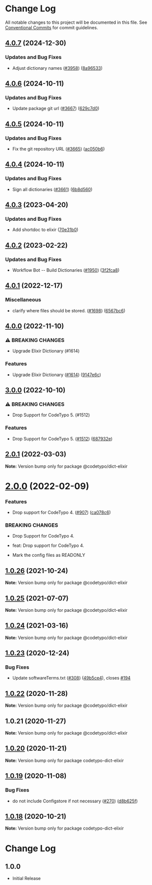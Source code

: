 # Change Log

All notable changes to this project will be documented in this file.
See [Conventional Commits](https://conventionalcommits.org) for commit guidelines.

## [4.0.7](https://github.com/khulnasoft/codetypo/compare/@codetypo/dict-elixir@4.0.6...@codetypo/dict-elixir@4.0.7) (2024-12-30)


### Updates and Bug Fixes

* Adjust dictionary names ([#3958](https://github.com/khulnasoft/codetypo/issues/3958)) ([8a96533](https://github.com/khulnasoft/codetypo/commit/8a96533bec21280103740868b81559437c413501))

## [4.0.6](https://github.com/khulnasoft/codetypo/compare/@codetypo/dict-elixir@4.0.5...@codetypo/dict-elixir@4.0.6) (2024-10-11)


### Updates and Bug Fixes

* Update package git url ([#3667](https://github.com/khulnasoft/codetypo/issues/3667)) ([629c7d0](https://github.com/khulnasoft/codetypo/commit/629c7d0a5e1bacad1d3874b1f8372edc3494ef97))

## [4.0.5](https://github.com/khulnasoft/codetypo/compare/@codetypo/dict-elixir@4.0.4...@codetypo/dict-elixir@4.0.5) (2024-10-11)


### Updates and Bug Fixes

* Fix the git repository URL ([#3665](https://github.com/khulnasoft/codetypo/issues/3665)) ([ac050b6](https://github.com/khulnasoft/codetypo/commit/ac050b697d57820109995e92fac5ccc32ced1723))

## [4.0.4](https://github.com/khulnasoft/codetypo/compare/@codetypo/dict-elixir@4.0.3...@codetypo/dict-elixir@4.0.4) (2024-10-11)


### Updates and Bug Fixes

* Sign all dictionaries ([#3661](https://github.com/khulnasoft/codetypo/issues/3661)) ([6b8d560](https://github.com/khulnasoft/codetypo/commit/6b8d560cf51a593458ce42bca415859f872cfc97))

## [4.0.3](https://github.com/khulnasoft/codetypo/compare/@codetypo/dict-elixir@4.0.2...@codetypo/dict-elixir@4.0.3) (2023-04-20)


### Updates and Bug Fixes

* Add shortdoc to elixir ([70e31b0](https://github.com/khulnasoft/codetypo/commit/70e31b0636bb7fa2f50986c5766fab899098deb3))

## [4.0.2](https://github.com/khulnasoft/codetypo/compare/@codetypo/dict-elixir@4.0.1...@codetypo/dict-elixir@4.0.2) (2023-02-22)


### Updates and Bug Fixes

* Workflow Bot -- Build Dictionaries ([#1950](https://github.com/khulnasoft/codetypo/issues/1950)) ([3f2fca8](https://github.com/khulnasoft/codetypo/commit/3f2fca8b64c800723cc572f5ef83e92d5ec64673))

## [4.0.1](https://github.com/khulnasoft/codetypo/compare/@codetypo/dict-elixir@4.0.0...@codetypo/dict-elixir@4.0.1) (2022-12-17)


### Miscellaneous

* clarify where files should be stored. ([#1698](https://github.com/khulnasoft/codetypo/issues/1698)) ([6567bc6](https://github.com/khulnasoft/codetypo/commit/6567bc62130404cb32945bdcc3bf07316c839396))

## [4.0.0](https://github.com/khulnasoft/codetypo/compare/@codetypo/dict-elixir@3.0.0...@codetypo/dict-elixir@4.0.0) (2022-11-10)


### ⚠ BREAKING CHANGES

* Upgrade Elixir Dictionary (#1614)

### Features

* Upgrade Elixir Dictionary ([#1614](https://github.com/khulnasoft/codetypo/issues/1614)) ([9147e6c](https://github.com/khulnasoft/codetypo/commit/9147e6c81a3fb6b67c28a673bcaa5d0d6d5fe558))

## [3.0.0](https://github.com/khulnasoft/codetypo/compare/@codetypo/dict-elixir@2.0.1...@codetypo/dict-elixir@3.0.0) (2022-10-10)


### ⚠ BREAKING CHANGES

* Drop Support for CodeTypo 5. (#1512)

### Features

* Drop Support for CodeTypo 5. ([#1512](https://github.com/khulnasoft/codetypo/issues/1512)) ([687932e](https://github.com/khulnasoft/codetypo/commit/687932e187e4bce87d7904e3a2e53dd6de6ac372))

## [2.0.1](https://github.com/khulnasoft/codetypo/compare/@codetypo/dict-elixir@2.0.0...@codetypo/dict-elixir@2.0.1) (2022-03-03)

**Note:** Version bump only for package @codetypo/dict-elixir





# [2.0.0](https://github.com/khulnasoft/codetypo/compare/@codetypo/dict-elixir@1.0.26...@codetypo/dict-elixir@2.0.0) (2022-02-09)


### Features

* Drop support for CodeTypo 4. ([#907](https://github.com/khulnasoft/codetypo/issues/907)) ([ca078c6](https://github.com/khulnasoft/codetypo/commit/ca078c6a2e188cc3cf6276db1ba7e007f0f06f27))


### BREAKING CHANGES

* Drop Support for CodeTypo 4.

* feat: Drop support for CodeTypo 4.
* Mark the config files as READONLY





## [1.0.26](https://github.com/khulnasoft/codetypo/compare/@codetypo/dict-elixir@1.0.25...@codetypo/dict-elixir@1.0.26) (2021-10-24)

**Note:** Version bump only for package @codetypo/dict-elixir





## [1.0.25](https://github.com/khulnasoft/codetypo/compare/@codetypo/dict-elixir@1.0.24...@codetypo/dict-elixir@1.0.25) (2021-07-07)

**Note:** Version bump only for package @codetypo/dict-elixir





## [1.0.24](https://github.com/khulnasoft/codetypo/compare/@codetypo/dict-elixir@1.0.23...@codetypo/dict-elixir@1.0.24) (2021-03-16)

**Note:** Version bump only for package @codetypo/dict-elixir





## [1.0.23](https://github.com/khulnasoft/codetypo/compare/@codetypo/dict-elixir@1.0.22...@codetypo/dict-elixir@1.0.23) (2020-12-24)


### Bug Fixes

* Update softwareTerms.txt ([#308](https://github.com/khulnasoft/codetypo/issues/308)) ([49b5ce4](https://github.com/khulnasoft/codetypo/commit/49b5ce4a2436f3c99969d6425128d55f84c8a7fc)), closes [#194](https://github.com/khulnasoft/codetypo/issues/194)





## [1.0.22](https://github.com/khulnasoft/codetypo/compare/@codetypo/dict-elixir@1.0.21...@codetypo/dict-elixir@1.0.22) (2020-11-28)

**Note:** Version bump only for package @codetypo/dict-elixir





## 1.0.21 (2020-11-27)

**Note:** Version bump only for package @codetypo/dict-elixir





## [1.0.20](https://github.com/khulnasoft/codetypo/compare/codetypo-dict-elixir@1.0.19...codetypo-dict-elixir@1.0.20) (2020-11-21)

**Note:** Version bump only for package codetypo-dict-elixir

## [1.0.19](https://github.com/khulnasoft/codetypo/compare/codetypo-dict-elixir@1.0.18...codetypo-dict-elixir@1.0.19) (2020-11-08)

### Bug Fixes

- do not include Configstore if not necessary ([#270](https://github.com/khulnasoft/codetypo/issues/270)) ([d8b625f](https://github.com/khulnasoft/codetypo/commit/d8b625f2f42d5cc6c4a9390216ac1e5037886e44))

## [1.0.18](https://github.com/khulnasoft/codetypo/compare/codetypo-dict-elixir@1.0.17...codetypo-dict-elixir@1.0.18) (2020-10-21)

**Note:** Version bump only for package codetypo-dict-elixir

# Change Log

## 1.0.0

- Initial Release
